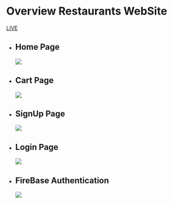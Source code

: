 <h1>Overview Restaurants WebSite</h1> 
<a href="https://restaurants-app-using-react-tool-kit.vercel.app/" target="_blank">LIVE</a>
<ul>
  <li><h2>Home Page</h2></li>
  <img src="https://github.com/Yugal2003/Restaurants-App-Using-React-ToolKit/assets/132428388/94d805ba-40f6-41bf-a8aa-88d2fe526b89" /><br>
</ul>

<ul>
  <li><h2>Cart Page</h2></li>
  <img src="https://github.com/Yugal2003/Restaurants-App-Using-React-ToolKit/assets/132428388/4c23278c-3775-41de-bb48-e491bc78f626" /><br>
</ul>

<ul>
  <li><h2>SignUp Page</h2></li>
  <img src="https://github.com/Yugal2003/Restaurants-App-Using-React-ToolKit/assets/132428388/6c6ac316-8766-47d3-b651-8adbc0647691" /><br>
</ul>

<ul>
  <li><h2>Login Page</h2></li>
  <img src="https://github.com/Yugal2003/Restaurants-App-Using-React-ToolKit/assets/132428388/d5ae8941-a09c-4da5-81d8-d3c7fb621112" /><br>
</ul>

<ul>
  <li><h2>FireBase Authentication</h2></li>
  <img src="https://github.com/Yugal2003/Restaurants-App-Using-React-ToolKit/assets/132428388/aa3edf24-e6f0-4f2f-8512-43ece43833ac" /><br>
</ul>
